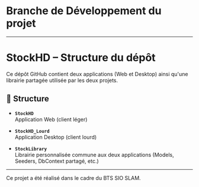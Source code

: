 # Branche de Développement du projet

---

# StockHD – Structure du dépôt

Ce dépôt GitHub contient deux applications (Web et Desktop) ainsi qu'une librairie partagée utilisée par les deux projets.

## 📁 Structure

- **`StockHD`**  
  Application Web (client léger)

- **`StockHD_Lourd`**  
  Application Desktop (client lourd)

- **`StockLibrary`**  
  Librairie personnalisée commune aux deux applications (Models, Seeders, DbContext partagé, etc.)

---

Ce projet a été réalisé dans le cadre du BTS SIO SLAM.
